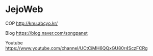 # JejoWeb


COP http://knu.abcyo.kr/

Blog https://blog.naver.com/songpanet

Youtube https://www.youtube.com/channel/UCtCiMH6QQxGU80r4SczFCRg
